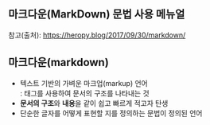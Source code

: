 ## 마크다운(MarkDown) 문법 사용 메뉴얼

참고(출처): https://heropy.blog/2017/09/30/markdown/
<br/>  

## 마크다운(markdown)
- 텍스트 기반의 가벼운 마크업(markup) 언어  
                    : 태그를 사용하여 문서의 구조를 나타내는 것
- **문서의 구조**와 **내용**을 같이 쉽고 빠르게 적고자 탄생
- 단순한 글자를 어떻게 표현할 지를 정의하는 문법이 정의된 언어

